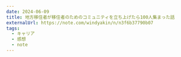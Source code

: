```yaml
---
date: 2024-06-09
title: 地方移住者が移住者のためのコミュニティを立ち上げたら100人集まった話
externalUrl: https://note.com/windyakin/n/n3f6b37790b07
tags:
  - キャリア
  - 感想
  - note
---
```

